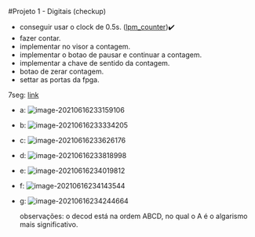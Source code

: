 #Projeto 1 - Digitais (checkup)

- conseguir usar o clock de 0.5s. ([lpm_counter](http://www.pldworld.com/_altera/html/_sw/q2help/source/mega/mega_file_lpm_counter.htm))✔️
- fazer contar.
- implementar no visor a contagem.
- implementar o botao de pausar e continuar a contagem.
- implementar a chave de sentido da contagem.
- botao de zerar contagem.
- settar as portas da fpga.

7seg: [link](https://www.profelectro.info/mapa-de-karnaugh-onlie-para-simplificacao-de-funcoes-booleanas-a-partir-da-tabela-da-verdade/)

* a: ![image-20210616233159106](C:\Users\peddr\AppData\Roaming\Typora\typora-user-images\image-20210616233159106.png)

* b: ![image-20210616233334205](C:\Users\peddr\AppData\Roaming\Typora\typora-user-images\image-20210616233334205.png)

* c: ![image-20210616233626176](C:\Users\peddr\AppData\Roaming\Typora\typora-user-images\image-20210616233626176.png)

* d: ![image-20210616233818998](C:\Users\peddr\AppData\Roaming\Typora\typora-user-images\image-20210616233818998.png)

* e: ![image-20210616234019812](C:\Users\peddr\AppData\Roaming\Typora\typora-user-images\image-20210616234019812.png)

* f: ![image-20210616234143544](C:\Users\peddr\AppData\Roaming\Typora\typora-user-images\image-20210616234143544.png)

* g: ![image-20210616234244664](C:\Users\peddr\AppData\Roaming\Typora\typora-user-images\image-20210616234244664.png)

  observações: o decod está na ordem ABCD, no qual o A é o algarismo mais significativo.

